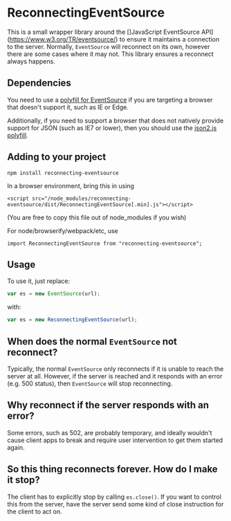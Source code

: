 # ReconnectingEventSource

This is a small wrapper library around the []JavaScript EventSource API](https://www.w3.org/TR/eventsource/) to
ensure it maintains a connection to the server. Normally, `EventSource` will reconnect on its own,
however there are some cases where it may not. This library ensures a reconnect always happens.

## Dependencies

You need to use a [polyfill for EventSource](https://github.com/Yaffle/EventSource) if you are targeting a browser that doesn't support it,
such as IE or Edge.

Additionally, if you need to support a browser that does not natively provide support for JSON (such as IE7 or lower),
then you should use the [json2.js polyfill](https://github.com/douglascrockford/JSON-js).

## Adding to your project

```
npm install reconnecting-eventsource
```

In a browser environment, bring this in using
```
<script src="/node_modules/reconnecting-eventsource/dist/ReconnectingEventSource[.min].js"></script>
```
(You are free to copy this file out of node_modules if you wish)

For node/browserify/webpack/etc, use
```
import ReconnectingEventSource from "reconnecting-eventsource";
```

## Usage

To use it, just replace:

```js
var es = new EventSource(url);
```

with:

```js
var es = new ReconnectingEventSource(url);
```

## When does the normal `EventSource` not reconnect?

Typically, the normal `EventSource` only reconnects if it is unable to reach the server at all.
However, if the server is reached and it responds with an error (e.g. 500 status), then `EventSource`
will stop reconnecting.

## Why reconnect if the server responds with an error?

Some errors, such as 502, are probably temporary, and ideally wouldn't cause client apps to break
and require user intervention to get them started again.

## So this thing reconnects forever. How do I make it stop?

The client has to explicitly stop by calling `es.close()`. If you want to control this from the
server, have the server send some kind of close instruction for the client to act on.
